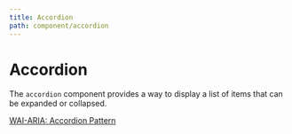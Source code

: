 ```yaml
---
title: Accordion
path: component/accordion
---
```


# Accordion

The `accordion` component provides a way to display a list of items that can be
expanded or collapsed.

[WAI-ARIA: Accordion Pattern](https://www.w3.org/WAI/ARIA/apg/patterns/accordion/)
